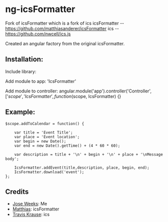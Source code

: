 ng-icsFormatter
============

Fork of icsFormatter which is a fork of ics 
icsFormatter -- https://github.com/matthiasanderer/icsFormatter
ics -- https://github.com/nwcell/ics.js

Created an angular factory from the original icsFormatter.

Installation:
---------

Include library: <script src='FOLDER LOCATION/ng-icsFormatter/ng-icsFormatter.js'></script>

Add module to app: 'IcsFormatter'

Add module to controller: angular.module('app').controller('Controller', ['$scope', 'IcsFormatter',
							function($scope, IcsFormatter) {}



Example:
---------
	$scope.addToCalendar = function() {

	    var title = 'Event Title';
	    var place = 'Event location';
	    var begin = new Date();
	    var end = new Date().getTime() + (4 * 60 * 60);
	
	    var description = title + '\n' + begin + '\n' + place + '\nMessage body';
	
	    IcsFormatter.addEvent(title,description, place, begin, end);
	    IcsFormatter.download('event');
	};


Credits
------------------
* [Jose Weeks](https://github.com/jtweeks): Me
* [Matthias](https://github.com/matthiasanderer): icsFormatter
* [Travis Krause](https://github.com/nwcell): ics
